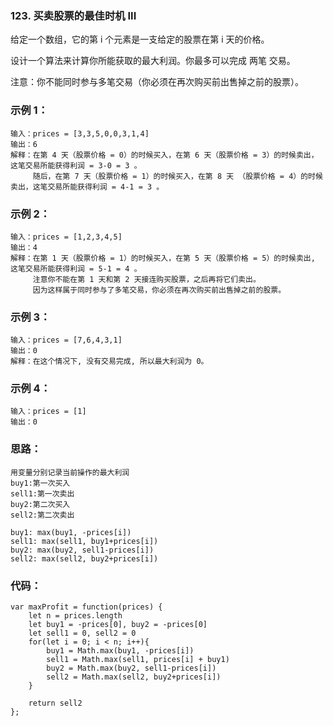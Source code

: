 ### 123. 买卖股票的最佳时机 III
给定一个数组，它的第 i 个元素是一支给定的股票在第 i 天的价格。

设计一个算法来计算你所能获取的最大利润。你最多可以完成 两笔 交易。

注意：你不能同时参与多笔交易（你必须在再次购买前出售掉之前的股票）。

### 示例 1：
    输入：prices = [3,3,5,0,0,3,1,4]
    输出：6
    解释：在第 4 天（股票价格 = 0）的时候买入，在第 6 天（股票价格 = 3）的时候卖出，这笔交易所能获得利润 = 3-0 = 3 。
         随后，在第 7 天（股票价格 = 1）的时候买入，在第 8 天 （股票价格 = 4）的时候卖出，这笔交易所能获得利润 = 4-1 = 3 。

### 示例 2：
    输入：prices = [1,2,3,4,5]
    输出：4
    解释：在第 1 天（股票价格 = 1）的时候买入，在第 5 天（股票价格 = 5）的时候卖出, 这笔交易所能获得利润 = 5-1 = 4 。 
         注意你不能在第 1 天和第 2 天接连购买股票，之后再将它们卖出。   
         因为这样属于同时参与了多笔交易，你必须在再次购买前出售掉之前的股票。

### 示例 3：
    输入：prices = [7,6,4,3,1] 
    输出：0 
    解释：在这个情况下, 没有交易完成, 所以最大利润为 0。

### 示例 4：
    输入：prices = [1]
    输出：0

### 思路：
    用变量分别记录当前操作的最大利润
    buy1:第一次买入
    sell1:第一次卖出
    buy2:第二次买入
    sell2:第二次卖出

    buy1: max(buy1, -prices[i])
    sell1: max(sell1, buy1+prices[i])
    buy2: max(buy2, sell1-prices[i])
    sell2: max(sell2, buy2+prices[i])

### 代码：
    var maxProfit = function(prices) {
        let n = prices.length
        let buy1 = -prices[0], buy2 = -prices[0]
        let sell1 = 0, sell2 = 0
        for(let i = 0; i < n; i++){
            buy1 = Math.max(buy1, -prices[i])
            sell1 = Math.max(sell1, prices[i] + buy1)
            buy2 = Math.max(buy2, sell1-prices[i])
            sell2 = Math.max(sell2, buy2+prices[i])
        }

        return sell2
    };
